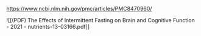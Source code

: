 
https://www.ncbi.nlm.nih.gov/pmc/articles/PMC8470960/

![[(PDF) The Effects of Intermittent Fasting on Brain and Cognitive Function - 2021 - nutrients-13-03166.pdf]]

